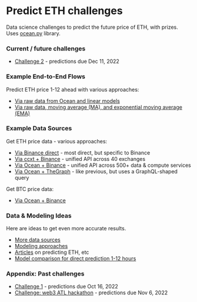 # Predict ETH challenges

Data science challenges to predict the future price of ETH, with prizes. Uses [ocean.py](https://github.com/oceanprotocol/ocean.py) library.

### Current / future challenges

- [Challenge 2](challenges/main2.md) - predictions due Dec 11, 2022

### Example End-to-End Flows

Predict ETH price 1-12 ahead with various approaches:
- [Via raw data from Ocean and linear models](examples/end-to-end-via-raw-ocean-data-and-linear-models.md)
- [Via raw data, moving average (MA), and exponential moving average (EMA)](examples/end-to-end-via-mas-and-emas.md)

### Example Data Sources

Get ETH price data - various approaches:
- [Via Binance direct](examples/get-ethdata-binance-direct.md) - most direct, but specific to Binance
- [Via ccxt + Binance](examples/get-ethdata-ccxt-binance.md) - unified API across 40 exchanges
- [Via Ocean + Binance](examples/get-ethdata-ocean-binance.md) - unified API across 500+ data & compute services
- [Via Ocean + TheGraph](examples/get-ethdata-ocean-thegraph.md) - like previous, but uses a GraphQL-shaped query


Get BTC price data:
- [Via Ocean + Binance](examples/get-btcdata-ocean-binance.md)

### Data & Modeling Ideas

Here are ideas to get even more accurate results.

- [More data sources](ideas/data-sources.md)
- [Modeling approaches](ideas/modeling.md)
- [Articles](ideas/articles.md) on predicting ETH, etc
- [Model comparison for direct prediction 1-12 hours](../examples/model_example_direct_prediction.md)

### Appendix: Past challenges

- [Challenge 1](challenges/main1.md) - predictions due Oct 16, 2022
- [Challenge: web3 ATL hackathon](challenges/hack1.md) - predictions due Nov 6, 2022
